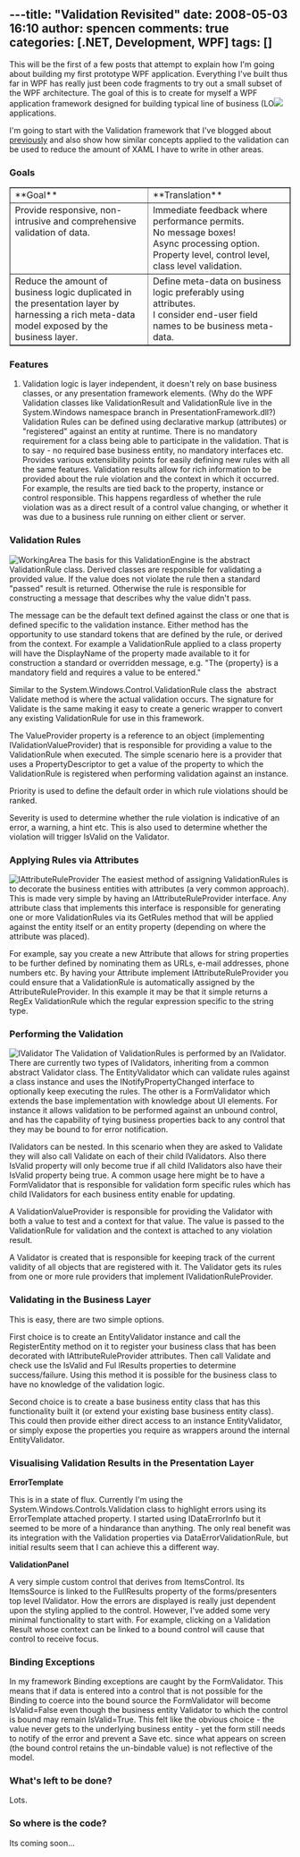 ---title: "Validation Revisited"
date: 2008-05-03 16:10
author: spencen
comments: true
categories: [.NET, Development, WPF]
tags: []
---
This will be the first of a few posts that attempt to explain how I'm going about building my first prototype WPF application. Everything I've built thus far in WPF has really just been code fragments to try out a small subset of the WPF architecture. The goal of this is to create for myself a WPF application framework designed for building typical line of business (LO![](http://blog.spencen.com/emoticons/cool.png) applications.
 

I'm going to start with the Validation framework that I've blogged about [previously](http://blog.spencen.com/2007/10/15/validation-engine.aspx) and also show how similar concepts applied to the validation can be used to reduce the amount of XAML I have to write in other areas.
 

### Goals

 <table cellspacing="0" cellpadding="2" width="659" border="1"> <tbody> <tr> <td valign="top" width="326">**Goal**</td> <td valign="top" width="331">**Translation**</td></tr> <tr> <td valign="top" width="326">Provide responsive, non-intrusive and comprehensive validation of data.</td> <td valign="top" width="331">Immediate feedback where performance permits.<br>No message boxes!<br>Async processing option.<br>Property level, control level, class level validation.</td></tr> <tr> <td valign="top" width="326">Reduce the amount of business logic duplicated in the presentation layer by harnessing a rich meta-data model exposed by the business layer.</td> <td valign="top" width="331">Define meta-data on business logic preferably using attributes.<br>I consider end-user field names to be business meta-data.</td></tr></tbody></table> 

### Features

 

1.  Validation logic is layer independent, it doesn't rely on base business classes, or any presentation framework elements. (Why do the WPF Validation classes like ValidationResult and ValidationRule live in the System.Windows namespace branch in PresentationFramework.dll?)  Validation Rules can be defined using declarative markup (attributes) or "registered" against an entity at runtime. There is no mandatory requirement for a class being able to participate in the validation. That is to say - no required base business entity, no mandatory interfaces etc.  Provides various extensibility points for easily defining new rules with all the same features.  Validation results allow for rich information to be provided about the rule violation and the context in which it occurred. For example, the results are tied back to the property, instance or control responsible. This happens regardless of whether the rule violation was as a direct result of a control value changing, or whether it was due to a business rule running on either client or server. 

### Validation Rules

 

![WorkingArea](/images/WorkingArea_5.png) The basis for this ValidationEngine is the abstract ValidationRule class. Derived classes are responsible for validating a provided value. If the value does not violate the rule then a standard "passed" result is returned. Otherwise the rule is responsible for constructing a message that describes why the value didn't pass. 
 

The message can be the default text defined against the class or one that is defined specific to the validation instance. Either method has the opportunity to use standard tokens that are defined by the rule, or derived from the context. For example a ValidationRule applied to a class property will have the DisplayName of the property made available to it for construction a standard or overridden message, e.g. "The {property} is a mandatory field and requires a value to be entered."
 

Similar to the System.Windows.Control.ValidationRule class the&nbsp; abstract Validate method is where the actual validation occurs. The signature for Validate is the same making it easy to create a generic wrapper to convert any existing ValidationRule for use in this framework.
 

The ValueProvider property is a reference to an object (implementing IValidationValueProvider) that is responsible for providing a value to the ValidationRule when executed. The simple scenario here is a provider that uses a PropertyDescriptor to get a value of the property to which the ValidationRule is registered when performing validation against an instance.
 

Priority is used to define the default order in which rule violations should be ranked.
 

Severity is used to determine whether the rule violation is indicative of an error, a warning, a hint etc. This is also used to determine whether the violation will trigger IsValid on the Validator.
 

### Applying Rules via Attributes

 

![IAttributeRuleProvider](/images/IAttributeRuleProvider_3.png) The easiest method of assigning ValidationRules is to decorate the business entities with attributes (a very common approach). This is made very simple by having an IAttributeRuleProvider interface. Any attribute class that implements this interface is responsible for generating one or more ValidationRules via its GetRules method that will be applied against the entity itself or an entity property (depending on where the attribute was placed).
 

For example, say you create a new Attribute that allows for string properties to be further defined by nominating them as URLs, e-mail addresses, phone numbers etc. By having your Attribute implement IAttributeRuleProvider you could ensure that a ValidationRule is automatically assigned by the AttributeRuleProvider. In this example it may be that it simple returns a RegEx ValidationRule which the regular expression specific to the string type.
 

### Performing the Validation

 

![IValidator](/images/IValidator_3.png) The Validation of ValidationRules is performed by an IValidator. There are currently two types of IValidators, inheriting from a common abstract Validator class. The EntityValidator which can validate rules against a class instance and uses the INotifyPropertyChanged interface to optionally keep executing the rules. The other is a FormValidator which extends the base implementation with knowledge about UI elements. For instance it allows validation to be performed against an unbound control, and has the capability of tying business properties back to any control that they may be bound to for error notification.
 

IValidators can be nested. In this scenario when they are asked to Validate they will also call Validate on each of their child IValidators. Also there IsValid property will only become true if all child IValidators also have their IsValid property being true. A common usage here might be to have a FormValidator that is responsible for validation form specific rules which has child IValidators for each business entity enable for updating.
 

A ValidationValueProvider is responsible for providing the Validator with both a value to test and a context for that value. The value is passed to the ValidationRule for validation and the context is attached to any violation result.
 

A Validator is created that is responsible for keeping track of the current validity of all objects that are registered with it. The Validator gets its rules from one or more rule providers that implement IValidationRuleProvider.
 

### Validating in the Business Layer

 

This is easy, there are two simple options. 
 

First choice is to create an EntityValidator instance and call the RegisterEntity method on it to register your business class that has been decorated with IAttributeRuleProvider attributes. Then call Validate and check use the IsValid and Ful
lResults properties to determine success/failure. Using this method it is possible for the business class to have no knowledge of the validation logic.
 

Second choice is to create a base business entity class that has this functionality built it (or extend your existing base business entity class). This could then provide either direct access to an instance EntityValidator, or simply expose the properties you require as wrappers around the internal EntityValidator.
 

### Visualising Validation Results in the Presentation Layer

 

**ErrorTemplate**
 

This is in a state of flux. Currently I'm using the System.Windows.Controls.Validation class to highlight errors using its ErrorTemplate attached property. I started using IDataErrorInfo but it seemed to be more of a hindarance than anything. The only real benefit was its integration with the Validation properties via DataErrorValidationRule, but initial results seem that I can achieve this a different way.
 

**ValidationPanel**
 

A very simple custom control that derives from ItemsControl. Its ItemsSource is linked to the FullResults property of the forms/presenters top level IValidator. How the errors are displayed is really just dependent upon the styling applied to the control. However, I've added some very minimal functionality to start with. For example, clicking on a Validation Result whose context can be linked to a bound control will cause that control to receive focus.
 

### Binding Exceptions

 

In my framework Binding exceptions are caught by the FormValidator. This means that if data is entered into a control that is not possible for the Binding to coerce into the bound source the FormValidator will become IsValid=False even though the business entity Validator to which the control is bound may remain IsValid=True. This felt like the obvious choice - the value never gets to the underlying business entity - yet the form still needs to notify of the error and prevent a Save etc. since what appears on screen (the bound control retains the un-bindable value) is not reflective of the model.
 

### What's left to be done?

 

Lots.
 

### So where is the code?

 

Its coming soon...



